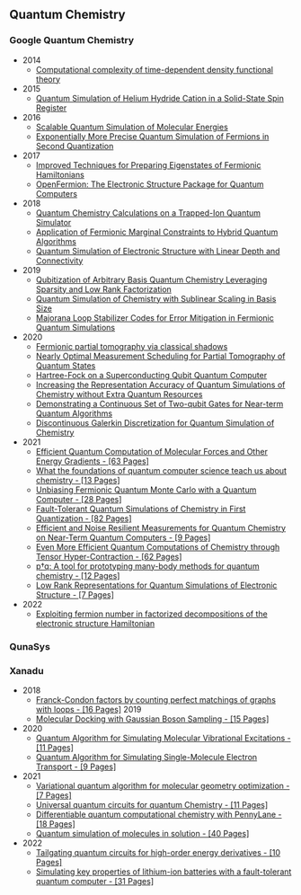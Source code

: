 ## Quantum Chemistry

### Google Quantum Chemistry

- 2014
  - [Computational complexity of time-dependent density functional theory](https://storage.googleapis.com/pub-tools-public-publication-data/pdf/43349.pdf)
- 2015
  - [Quantum Simulation of Helium Hydride Cation in a Solid-State Spin Register](https://storage.googleapis.com/pub-tools-public-publication-data/pdf/43941.pdf)
- 2016
  - [Scalable Quantum Simulation of Molecular Energies](https://storage.googleapis.com/pub-tools-public-publication-data/pdf/44815.pdf)
  - [Exponentially More Precise Quantum Simulation of Fermions in Second Quantization](https://storage.googleapis.com/pub-tools-public-publication-data/pdf/43946.pdf)
- 2017
  - [Improved Techniques for Preparing Eigenstates of Fermionic Hamiltonians](https://storage.googleapis.com/pub-tools-public-publication-data/pdf/d4c6c492061a4e2f8dd6f02eca6a81e7b679c6b0.pdf)
  - [OpenFermion: The Electronic Structure Package for Quantum Computers](https://storage.googleapis.com/pub-tools-public-publication-data/pdf/6c6d49fa6a7ec788f4611cf41c393907da2c7c37.pdf)
- 2018
  - [Quantum Chemistry Calculations on a Trapped-Ion Quantum Simulator](https://storage.googleapis.com/pub-tools-public-publication-data/pdf/20dd944dd7fa3d12dd68eb1d500cea3378808c97.pdf)
  - [Application of Fermionic Marginal Constraints to Hybrid Quantum Algorithms](https://storage.googleapis.com/pub-tools-public-publication-data/pdf/5187083acfa9cdc017287db700557d4680d7c6e0.pdf)
  - [Quantum Simulation of Electronic Structure with Linear Depth and Connectivity](https://storage.googleapis.com/pub-tools-public-publication-data/pdf/61078c0f504512a5514023ee1bf0da6b5481c02f.pdf)
- 2019
  - [Qubitization of Arbitrary Basis Quantum Chemistry Leveraging Sparsity and Low Rank Factorization](https://storage.googleapis.com/pub-tools-public-publication-data/pdf/46623f0887cce162fa77b81358c941a9bc1bf4e9.pdf)
  - [Quantum Simulation of Chemistry with Sublinear Scaling in Basis Size](https://storage.googleapis.com/pub-tools-public-publication-data/pdf/dde34a7a3ea1d1648967ed8cba078b2fd59fd2a8.pdf)
  - [Majorana Loop Stabilizer Codes for Error Mitigation in Fermionic Quantum Simulations](https://storage.googleapis.com/pub-tools-public-publication-data/pdf/a6346a77a4a5bae20e9565f6c6bc51a1139007b0.pdf)
- 2020
  - [Fermionic partial tomography via classical shadows](https://arxiv.org/pdf/2010.16094.pdf)
  - [Nearly Optimal Measurement Scheduling for Partial Tomography of Quantum States](https://storage.googleapis.com/pub-tools-public-publication-data/pdf/d385e0d0ac202384919d942cff3124c269336ce7.pdf)
  - [Hartree-Fock on a Superconducting Qubit Quantum Computer](https://storage.googleapis.com/pub-tools-public-publication-data/pdf/d493d52e522ab609c8d6e7230000af9d6bafdf1c.pdf)
  - [Increasing the Representation Accuracy of Quantum Simulations of Chemistry without Extra Quantum Resources](https://storage.googleapis.com/pub-tools-public-publication-data/pdf/74176224e0375f6e86826c9cb5907b53ea8be0d5.pdf)
  - [Demonstrating a Continuous Set of Two-qubit Gates for Near-term Quantum Algorithms](https://storage.googleapis.com/pub-tools-public-publication-data/pdf/c2189c10343b40b0870e391c43778c9844acfe78.pdf)
  - [Discontinuous Galerkin Discretization for Quantum Simulation of Chemistry](https://storage.googleapis.com/pub-tools-public-publication-data/pdf/f3fbc9cea503b44d6d56636ded2d23ee724cb99e.pdf)
- 2021
  - [Efficient Quantum Computation of Molecular Forces and Other Energy Gradients - [63 Pages]](https://storage.googleapis.com/pub-tools-public-publication-data/pdf/e168ddb29757da16970c1ea4788a17082cb4933b.pdf)
  - [What the foundations of quantum computer science teach us about chemistry - [13 Pages]](https://storage.googleapis.com/pub-tools-public-publication-data/pdf/520b39f9a7b19d0e36577489c70c91868d3cf28e.pdf)
  - [Unbiasing Fermionic Quantum Monte Carlo with a Quantum Computer - [28 Pages]](https://storage.googleapis.com/pub-tools-public-publication-data/pdf/117b7980445cb3235c2032c83a00678a8f00303a.pdf)
  - [Fault-Tolerant Quantum Simulations of Chemistry in First Quantization - [82 Pages]](https://storage.googleapis.com/pub-tools-public-publication-data/pdf/c4cee66ac78f4c277fa0ec1f81e69ad990298317.pdf)
  - [Efficient and Noise Resilient Measurements for Quantum Chemistry on Near-Term Quantum Computers - [9 Pages]](https://storage.googleapis.com/pub-tools-public-publication-data/pdf/e15e9e07f9290408de05162b305a675872e299dd.pdf)
  - [Even More Efficient Quantum Computations of Chemistry through Tensor Hyper-Contraction - [62 Pages]](https://storage.googleapis.com/pub-tools-public-publication-data/pdf/174e54499a67abf54716d2e06c3cc6b09a1a7f97.pdf)
  - [p†q: A tool for prototyping many-body methods for quantum chemistry - [12 Pages]](https://arxiv.org/pdf/2106.06850.pdf)
  - [Low Rank Representations for Quantum Simulations of Electronic Structure - [7 Pages]](https://storage.googleapis.com/pub-tools-public-publication-data/pdf/aaef4414fc60d64ac6ecc38f1abc459cc42f8e31.pdf)
- 2022
  - [Exploiting fermion number in factorized decompositions of the electronic structure Hamiltonian](https://arxiv.org/pdf/2107.07238.pdf)

### QunaSys

### Xanadu

- 2018
  - [Franck-Condon factors by counting perfect matchings of graphs with loops - [16 Pages]](https://arxiv.org/pdf/1811.09597.pdf)
2019
  - [Molecular Docking with Gaussian Boson Sampling - [15 Pages]](https://arxiv.org/pdf/1902.00462.pdf)
- 2020
  - [Quantum Algorithm for Simulating Molecular Vibrational Excitations - [11 Pages]](https://arxiv.org/pdf/2006.13339.pdf)
  - [Quantum Algorithm for Simulating Single-Molecule Electron Transport - [9 Pages]](https://arxiv.org/pdf/2012.09231.pdf)
- 2021
  - [Variational quantum algorithm for molecular geometry optimization - [7 Pages]](https://arxiv.org/pdf/2106.13840.pdf)
  - [Universal quantum circuits for quantum Chemistry - [11 Pages]](https://arxiv.org/pdf/2106.13839.pdf)
  - [Differentiable quantum computational chemistry with PennyLane - [18 Pages]](https://arxiv.org/pdf/2111.09967.pdf)
  - [Quantum simulation of molecules in solution - [40 Pages]](https://arxiv.org/pdf/2111.13458.pdf)
- 2022
  - [Tailgating quantum circuits for high-order energy derivatives - [10 Pages]](https://arxiv.org/pdf/2207.11274.pdf)
  - [Simulating key properties of lithium-ion batteries with a fault-tolerant quantum computer - [31 Pages]](https://arxiv.org/pdf/2204.11890.pdf)
  

  
  
  
  
  
  
  
  
  
  
  
  
  
  
  
  
